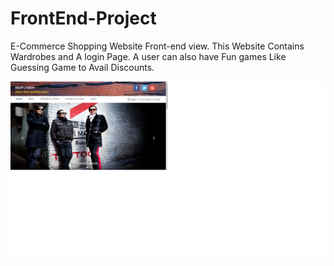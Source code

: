 # FrontEnd-Project
E-Commerce Shopping Website Front-end view. This Website Contains Wardrobes and A login Page. A user can also have Fun games Like Guessing Game to Avail Discounts.

![](new-folder/ss.jpg)

